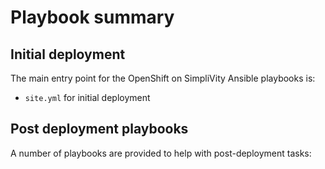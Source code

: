 # Playbook summary

## Initial deployment


The main entry point for the OpenShift on SimpliVity Ansible playbooks is:

- `site.yml` for initial deployment


## Post deployment playbooks
A number of playbooks are provided to help with post-deployment tasks:


## 